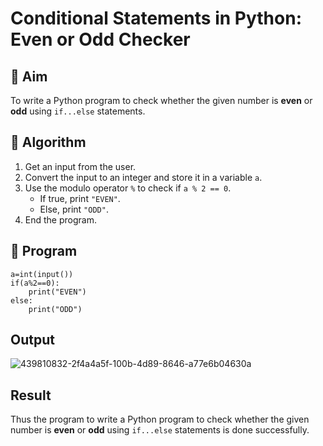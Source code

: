 # Conditional Statements in Python: Even or Odd Checker

## 🎯 Aim
To write a Python program to check whether the given number is **even** or **odd** using `if...else` statements.

## 🧠 Algorithm
1. Get an input from the user.
2. Convert the input to an integer and store it in a variable `a`.
3. Use the modulo operator `%` to check if `a % 2 == 0`.
   - If true, print `"EVEN"`.
   - Else, print `"ODD"`.
4. End the program.

## 🧾 Program

```
a=int(input())
if(a%2==0):
    print("EVEN")
else:
    print("ODD")
```
## Output

![439810832-2f4a4a5f-100b-4d89-8646-a77e6b04630a](https://github.com/user-attachments/assets/8ca5d158-6045-435a-a17b-4d6c4554cd94)

## Result

Thus the program to write a Python program to check whether the given number is **even** or **odd** using `if...else` statements is done successfully.
